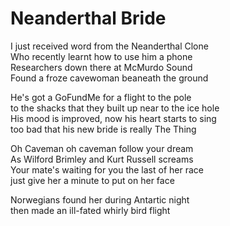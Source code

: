 # Neanderthal Bride

I just received word from the Neanderthal Clone  
Who recently learnt how to use him a phone  
Researchers down there at McMurdo Sound  
Found a froze cavewoman beaneath the ground  

He's got a GoFundMe for a flight to the pole  
to the shacks that they built up near to the ice hole  
His mood is improved, now his heart starts to sing  
too bad that his new bride is really The Thing  

Oh Caveman oh caveman follow your dream  
As Wilford Brimley and Kurt Russell screams  
Your mate's waiting for you the last of her race  
just give her a minute to put on her face  

Norwegians found her during Antartic night  
then made an ill-fated whirly bird flight  






